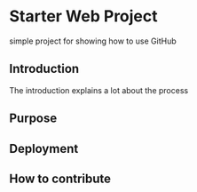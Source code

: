 # Starter Web Project
simple project for showing how to use GitHub
## Introduction
The introduction explains a lot about the process
## Purpose
## Deployment
## How to contribute
